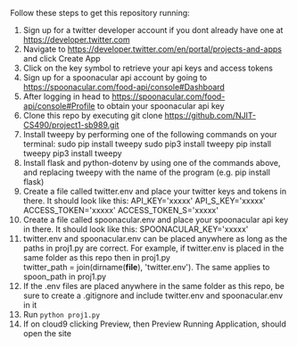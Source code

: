 Follow these steps to get this repository running:
1. Sign up for a twitter developer account if you dont already have one at https://developer.twitter.com
2. Navigate to https://developer.twitter.com/en/portal/projects-and-apps and click Create App
3. Click on the key symbol to retrieve your api keys and access tokens
4. Sign up for a spoonacular api account by going to https://spoonacular.com/food-api/console#Dashboard
5. After logging in head to https://spoonacular.com/food-api/console#Profile to obtain your spoonacular api key
6. Clone this repo by executing git clone https://github.com/NJIT-CS490/project1-sb989.git
7. Install tweepy by performing one of the following commands on your terminal:
    sudo pip install tweepy
    sudo pip3 install tweepy
    pip install tweepy
    pip3 install tweepy
8. Install flask and python-dotenv by using one of the commands above, and replacing tweepy with the name of the program (e.g. pip install flask)
9. Create a file called twitter.env and place your twitter keys and tokens in there. It should look like this:
    API_KEY='xxxxx'
    API_S_KEY='xxxxx'
    ACCESS_TOKEN='xxxxx'
    ACCESS_TOKEN_S='xxxxx'
10. Create a file called spoonacular.env and place your spoonacular api key in there. It should look like this:
    SPOONACULAR_KEY='xxxxx'
11. twitter.env and spoonacular.env can be placed anywhere as long as the paths in proj1.py are correct.
    For example, if twitter.env is placed in the same folder as this repo then in proj1.py  
    twitter_path = join(dirname(__file__), 'twitter.env'). The same applies to spoon_path in proj1.py
12. If the .env files are placed anywhere in the same folder as this repo, be sure to create a .gitignore and include twitter.env and spoonacular.env in it
13. Run `python proj1.py`
14. If on cloud9 clicking Preview, then Preview Running Application, should open the site

